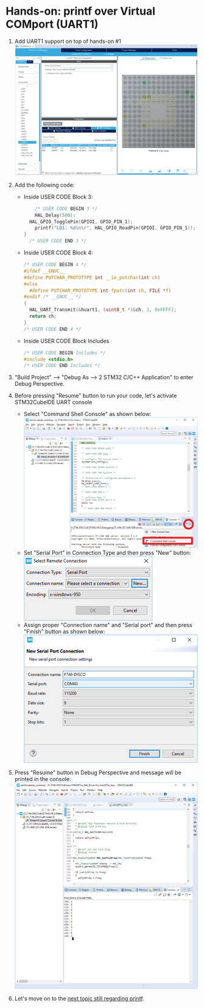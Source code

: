 # Hands-on: printf over Virtual COMport (UART1)

1. Add UART1 support on top of hands-on #1
   ![](../../docs/imgs/hands-on/04_001_EnableUART1.png)
   
   
   
2. Add the following code:

   * Inside USER CODE Block 3:
     
     ```c
         /* USER CODE BEGIN 3 */
         HAL_Delay(500);
       HAL_GPIO_TogglePin(GPIOI, GPIO_PIN_1);
         printf("LD1: %d\n\r", HAL_GPIO_ReadPin(GPIOI, GPIO_PIN_1));
     }
       /* USER CODE END 3 */
     ```
     
     
     
   * Inside USER CODE Block 4:

     ```c
     /* USER CODE BEGIN 4 */
     #ifdef __GNUC__
     #define PUTCHAR_PROTOTYPE int __io_putchar(int ch)
     #else
       #define PUTCHAR_PROTOTYPE int fputc(int ch, FILE *f)
     #endif /* __GNUC__ */
     {
       HAL_UART_Transmit(&huart1, (uint8_t *)&ch, 1, 0xFFFF);
       return ch;
     }
     /* USER CODE END 4 */
     ```
     
     
     
   * Inside USER CODE Block Includes

     ```c
     /* USER CODE BEGIN Includes */
     #include <stdio.h>
     /* USER CODE END Includes */
     ```

     

3. "Build Project" --> "Debug As --> 2 STM32 C/C++ Application" to enter Debug Perspective.

4. Before pressing "Resume" button to run your code, let's activate STM32CubeIDE UART console

   * Select "Command Shell Console" as shown below:
     ![](../../docs/imgs/hands-on/04_030_CommandShellConsole.png)
   * Set "Serial Port" in Connection Type and then press "New" button:
     ![](../../docs/imgs/hands-on/04_031_SelectRemoteConnection.png)
   * Assign proper "Connection name" and "Serial port" and then press "Finish" button as shown below:
     ![](../../docs/imgs/hands-on/04_032_CreateSerialPortConsole.png)
   



5. Press "Resume" button in Debug Perspective and message will be printed in the console:
![](../../docs/imgs/hands-on/04_033_ShowResult_in_Console.png)
   
   
   
6. Let's move on to the [next topic still regarding printf](printf_float_number.md).
   
   



